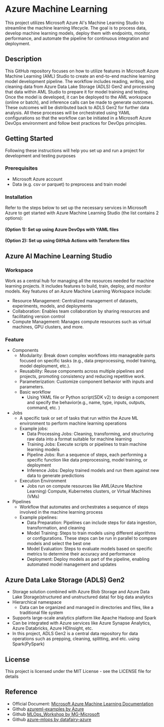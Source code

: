 # Azure Machine Learning
This project utilizes Microsoft Azure AI's Machine Learning Studio to streamline the machine learning lifecycle. The goal is to process data, develop machine learning models, deploy them with endpoints, monitor performance, and automate the pipeline for continuous integration and deployment.

## Description
This GitHub repository focuses on how to utilize features in Microsoft Azure Machine Learning (AML) Studio to create an end-to-end machine learning model development pipeline. The workflow includes reading, writing, and cleaning data from Azure Data Lake Storage (ADLS) Gen2 and processing that data within AML Studio to prepare it for model training and testing. Once the model is developed, it can be deployed to the AML workspace (online or batch), and inference calls can be made to generate outcomes. These outcomes will be distributed back to ADLS Gen2 for further data analysis. All these processes will be orchestrated using YAML configurations so that the workflow can be initiated in a Microsoft Azure DevOps environment and follow best practices for DevOps principles.

## Getting Started
Following these instructions will help you set up and run a project for development and testing purposes

### Prerequisites
- Microsoft Azure account
- Data (e.g. csv or parquet) to preprocess and train model

### Installation
Refer to the steps below to set up the necessary services in Microsoft Azure to get started with Azure Machine Learning Studio (the list contains 2 options):

#### (Option 1): Set up using Azure DevOps with YAML files

#### (Option 2): Set up using GitHub Actions with Terraform files

## Azure AI Machine Learning Studio

### Workspace
Work as a central hub for managing all the resources needed for machine learning projects. It includes features to build, train, deploy, and monitor models. Key features of an Azure Machine Learning Workspace include:  
- Resource Management: Centralized management of datasets, experiments, models, and deployments
- Collaboration: Enables team collaboration by sharing resources and facilitating version control
- Compute Management: Manages compute resources such as virtual machines, GPU clusters, and more.

### Feature
 - Components
    - Modularity: Break down complex workflows into manageable parts focused on specific tasks (e.g., data preprocessing, model training, model deployment, etc.).
    - Reusability: Reuse components across multiple pipelines and projects, promoting consistency and reducing repetitive work.
    - Parameterization: Customize component behavior with inputs and parameters.
    - Basic workflow
        - Using YAML file or Python script(SDK v2) to design a component and specify the behavior(e.g., name, type, inputs, outputs, command, etc. ) 
 - Jobs
    - A specific task or set of tasks that run within the Azure ML environment to perform machine learning operations
    - Example jobs:
        - Data Processing Jobs: Cleaning, transforming, and structuring raw data into a format suitable for machine learning
        - Training Jobs: Execute scripts or pipelines to train machine learning models
        - Pipeline Jobs: Run a sequence of steps, each performing a specific function like data preprocessing, model training, or deployment
        - Inference Jobs: Deploy trained models and run them against new data to generate predictions
    - Execution Environment
        - Jobs run on compute resources like AML(Azure Machine Learning) Compute, Kubernetes clusters, or Virtual Machines (VMs)
 - Pipelines
    - Workflow that automates and orchestrates a sequence of steps involved in the machine learning process
    - Example pipelines:
        - Data Preparation: Pipelines can include steps for data ingestion, transformation, and cleaning
        - Model Training: Steps to train models using different algorithms or configurations. These steps can be run in parallel to compare models and select the best one
        - Model Evaluation: Steps to evaluate models based on specific metrics to determine their accuracy and performance
        - Deployment: Deploy models as part of the pipeline, enabling automated model management and updates

## Azure Data Lake Storage (ADLS) Gen2
 - Storage solution combined with Azure Blob Storage and Azure Data Lake Storage(structured and unstructured data) for big data analytics
 - Hierarchical namespace
    - Data can be organized and managed in directories and files, like a traditional file system
 - Supports large-scale analytics platform like Apache Hadoop and Spark
 - Can be integrated with Azure services like Azure Synapse Analytics, Azure Databricks, Azure HDInsight, etc.
 - In this project, ADLS Gen2 is a central data repository for data operations such as prepping, cleaning, splitting, and etc. using Spark(PySpark)

## License
This project is licensed under the MIT License - see the LICENSE file for details

## Reference
 - Official Document: [Microsoft Azure Machine Learning Documentation](https://learn.microsoft.com/en-us/azure/machine-learning/?view=azureml-api-2)
 - Github [azureml-examples by Azure](https://github.com/Azure/azureml-examples)
 - Github [MLOps_Workshop by MG-Microsoft](https://github.com/MG-Microsoft/MLOps_Workshop)
 - Github [azure-mlops by datafairy-azure](https://github.com/datafairy-azure/azure-mlops)